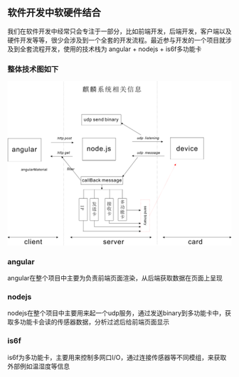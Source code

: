 ## 软件开发中软硬件结合
我们在软件开发中经常只会专注于一部分，比如前端开发，后端开发，客户端以及硬件开发等等，很少会涉及到一个全套的开发流程。最近参与开发的一个项目就涉及到全套流程开发，使用的技术栈为 angular + nodejs + is6f多功能卡

### 整体技术图如下
![图片](../src/麒麟.jpg)


### angular  
angular在整个项目中主要为负责前端页面渲染，从后端获取数据在页面上呈现


### nodejs
nodejs在整个项目中主要用来起一个udp服务，通过发送binary到多功能卡中，获取多功能卡会读的传感器数据，分析过滤后给前端页面显示

### is6f 
is6f为多功能卡，主要用来控制多网口I/O，通过连接传感器等不同模组，来获取外部例如温湿度等信息
